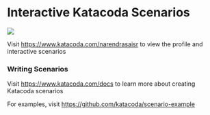 # Interactive Katacoda Scenarios

[![](http://shields.katacoda.com/katacoda/narendrasaisr/count.svg)](https://www.katacoda.com/narendrasaisr "Get your profile on Katacoda.com")

Visit https://www.katacoda.com/narendrasaisr to view the profile and interactive scenarios

### Writing Scenarios
Visit https://www.katacoda.com/docs to learn more about creating Katacoda scenarios

For examples, visit https://github.com/katacoda/scenario-example
